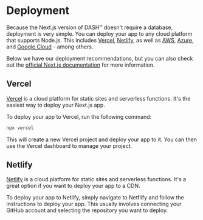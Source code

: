 # Deployment

Because the Next.js version of DASH™ doesn't require a database, deployment is very simple. You can deploy your app to any cloud platform that supports Node.js. This includes [Vercel](https://vercel.com/), [Netlify](https://www.netlify.com/), as well as [AWS](https://aws.amazon.com/), [Azure](https://azure.microsoft.com/), and [Google Cloud](https://cloud.google.com/) - among others.

Below we have our deployment recommendations, but you can also check out the [official Next.js documentation](https://nextjs.org/docs/deployment) for more information.

## Vercel

[Vercel](https://vercel.com/) is a cloud platform for static sites and serverless functions. It's the easiest way to deploy your Next.js app.

To deploy your app to Vercel, run the following command:

```bash
npx vercel
```

This will create a new Vercel project and deploy your app to it. You can then use the Vercel dashboard to manage your project.

## Netlify

[Netlify](https://www.netlify.com/) is a cloud platform for static sites and serverless functions. It's a great option if you want to deploy your app to a CDN.

To deploy your app to Netlify, simply navigate to Netflify and follow the instructions to deploy your app. This usually involves connecting your GitHub account and selecting the repository you want to deploy.
